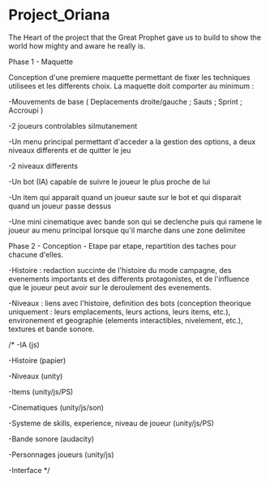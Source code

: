 # Project_Oriana
The Heart of the project that the Great Prophet gave us to build to show the world how mighty and aware he really is.

Phase 1 - Maquette

Conception d'une premiere maquette permettant de fixer les techniques utilisees et les differents choix.
La maquette doit comporter au minimum :

 -Mouvements de base ( Deplacements droite/gauche ; Sauts ; Sprint ; Accroupi )

 -2 joueurs controlables silmutanement

 -Un menu principal permettant d'acceder a la gestion des options, a deux niveaux differents et de quitter le jeu

 -2 niveaux differents

 -Un bot (IA) capable de suivre le joueur le plus proche de lui

 -Un item qui apparait quand un joueur saute sur le bot et qui disparait quand un joueur passe dessus

 -Une mini cinematique avec bande son qui se declenche puis qui ramene le joueur au menu principal lorsque qu'il marche dans une zone delimitee



Phase 2 - Conception - Etape par etape, repartition des taches pour chacune d'elles.

-Histoire : redaction succinte de l'histoire du mode campagne, des evenements importants et des differents protagonistes, et de l'influence que le joueur peut avoir sur le deroulement des evenements.

-Niveaux : liens avec l'histoire, definition des bots (conception theorique uniquement : leurs emplacements, leurs actions, leurs items, etc.), environement et geographie (elements interactibles, nivelement, etc.), textures et bande sonore.

/*
-IA (js)

-Histoire (papier)

-Niveaux (unity)

-Items (unity/js/PS)

-Cinematiques (unity/js/son)

-Systeme de skills, experience, niveau de joueur (unity/js/PS)

-Bande sonore (audacity)

-Personnages joueurs (unity/js)

-Interface
*/
